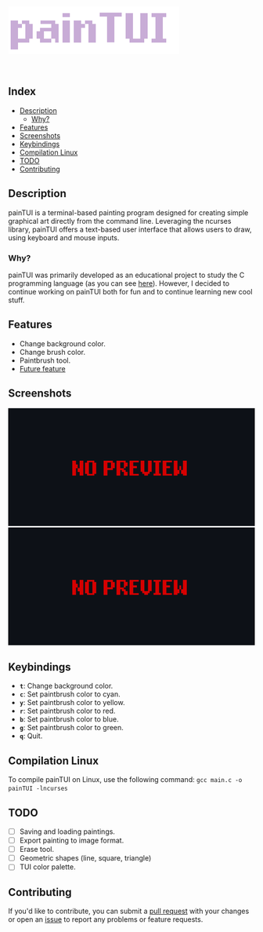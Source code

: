 ![painTUI](Img/painTUI.png)

<div style="display: inline;">
    <img src="https://img.shields.io/badge/written in-C-C8ACD6" alt=""/>
    <img src="https://img.shields.io/badge/version-v0.0.1-C8ACD6" alt=""/>
</div>


## Index
- [Description](#description)
    - [Why?](#why)
- [Features](#features)
- [Screenshots](#screenshots)
- [Keybindings](#keybindings)
- [Compilation Linux](#compilation-linux)
- [TODO](#todo)
- [Contributing](#contributing)

## Description
painTUI is a terminal-based painting program designed for creating simple graphical art directly from the command line. Leveraging the ncurses library, painTUI offers a text-based user interface that allows users to draw, using keyboard and mouse inputs.

### Why?
painTUI was primarily developed as an educational project to study the C programming language (as you can see [here](https://github.com/rdWei/exercise/tree/main/c/painTUI)). However, I decided to continue working on painTUI both for fun and to continue learning new cool stuff.

## Features

- Change background color. 
- Change brush color.
- Paintbrush tool.
- [Future feature](https://github.com/rdWei/painTUI#TODO)

## Screenshots

![noPrew](Img/noPrev.png)
<br>
![noPrew](Img/noPrev.png)

## Keybindings

- **`t`**: Change background color.
- **`c`**: Set paintbrush color to cyan.
- **`y`**: Set paintbrush color to yellow.
- **`r`**: Set paintbrush color to red.
- **`b`**: Set paintbrush color to blue.
- **`g`**: Set paintbrush color to green.
- **`q`**: Quit.

## Compilation Linux

To compile painTUI on Linux, use the following command: `gcc main.c -o painTUI -lncurses`

## TODO

- [ ] Saving and loading paintings.
- [ ] Export painting to image format.
- [ ] Erase tool.
- [ ] Geometric shapes (line, square, triangle)
- [ ] TUI color palette.

## Contributing
If you'd like to contribute, you can submit a [pull request](https://github.com/rdWei/painTUI/pulls) with your changes or open an [issue](https://github.com/rdWei/painTUI/pulls) to report any problems or feature requests.
